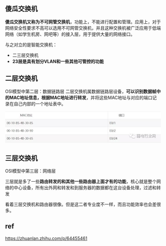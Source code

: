 ## 傻瓜交换机

**傻瓜交换机又称为不可网管交换机**，功能上，不能进行配置和管理。应用上，对于网络安全性要求不高可以选用不可网管交换机，并且这种交换机被广泛应用于低端网络（如学生机房、网吧等）的接入层，用于提供大量的网络接口。

与之对立的是智能交换机：

- 二三层交换机
- **23层是具有划分VLAN和一些其他可管控的功能**


## 二层交换机
OSI模型中第二层：数据链路层
二层交换机属数据链路层设备，**可以识别数据帧中的MAC地址信息，根据MAC地址进行转发**，并将这些MAC地址与对应的端口记录在自己内部的一个地址表中。

![img](https://raw.githubusercontent.com/kengerlwl/kengerlwl.github.io/master/image/31ef45cee04598c98173b1d8cb4cf232/237ed77803ef9df0805f5ed2adc4864c.png)

## 三层交换机

OSI模型中第三层：网络层

三层就是多了一些**路由转发的和其他一些路由器上面才有的功能**，核心就是整个网络的中心设备，所有出外网和转发和到服务器的数据都在这台设备处理，过滤和转发



看着三层交换机和路由器很像。但是这二者专业度不一样，而且功能效率也会差很多。



## ref

https://zhuanlan.zhihu.com/p/64455461

